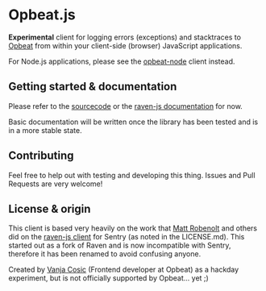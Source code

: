 # Opbeat.js

**Experimental** client for logging errors (exceptions) and stacktraces to [Opbeat](http://opbeat.com/) from within
your client-side (browser) JavaScript applications.

For Node.js applications, please see the [opbeat-node](https://github.com/opbeat/opbeat-node) client instead.

## Getting started & documentation

Please refer to the [sourcecode](https://github.com/vanjacosic/opbeat-js/blob/master/src/opbeat.js) or the [raven-js documentation](https://raven-js.readthedocs.org/en/latest/) for now. 

Basic documentation will be written once the library has been tested and is in a more stable state.

## Contributing

Feel free to help out with testing and developing this thing. Issues and Pull Requests are very welcome!

## License & origin

This client is based very heavily on the work that [Matt Robenolt](https://github.com/mattrobenolt) and others did on the [raven-js client](https://github.com/getsentry/raven-js/) for Sentry (as noted in the LICENSE.md). This started out as a fork of Raven and is now incompatible with Sentry, therefore it has been renamed to avoid confusing anyone.

Created by [Vanja Cosic](https://github.com/vanjacosic) (Frontend developer at Opbeat) as a hackday experiment, but is not officially supported by Opbeat... yet ;)

